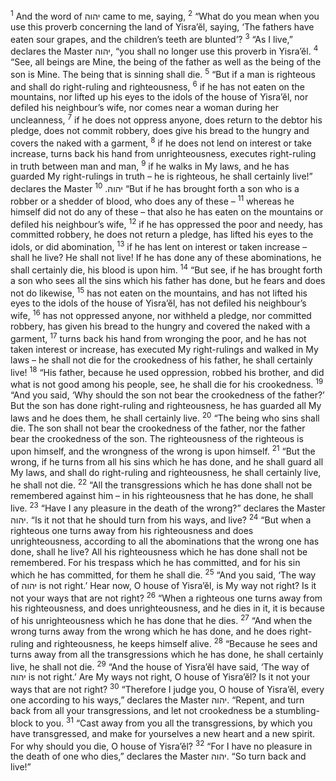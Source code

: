 <sup>1</sup> And the word of יהוה came to me, saying,
<sup>2</sup> “What do you mean when you use this proverb concerning the land of Yisra’ĕl, saying, ‘The fathers have eaten sour grapes, and the children’s teeth are blunted’?
<sup>3</sup> “As I live,” declares the Master יהוה, “you shall no longer use this proverb in Yisra’ĕl.
<sup>4</sup> “See, all beings are Mine, the being of the father as well as the being of the son is Mine. The being that is sinning shall die.
<sup>5</sup> “But if a man is righteous and shall do right-ruling and righteousness,
<sup>6</sup> if he has not eaten on the mountains, nor lifted up his eyes to the idols of the house of Yisra’ĕl, nor defiled his neighbour’s wife, nor comes near a woman during her uncleanness,
<sup>7</sup> if he does not oppress anyone, does return to the debtor his pledge, does not commit robbery, does give his bread to the hungry and covers the naked with a garment,
<sup>8</sup> if he does not lend on interest or take increase, turns back his hand from unrighteousness, executes right-ruling in truth between man and man,
<sup>9</sup> if he walks in My laws, and he has guarded My right-rulings in truth – he is righteous, he shall certainly live!” declares the Master יהוה.
<sup>10</sup> “But if he has brought forth a son who is a robber or a shedder of blood, who does any of these –
<sup>11</sup> whereas he himself did not do any of these – that also he has eaten on the mountains or defiled his neighbour’s wife,
<sup>12</sup> if he has oppressed the poor and needy, has committed robbery, he does not return a pledge, has lifted his eyes to the idols, or did abomination,
<sup>13</sup> if he has lent on interest or taken increase – shall he live? He shall not live! If he has done any of these abominations, he shall certainly die, his blood is upon him.
<sup>14</sup> “But see, if he has brought forth a son who sees all the sins which his father has done, but he fears and does not do likewise,
<sup>15</sup> has not eaten on the mountains, and has not lifted his eyes to the idols of the house of Yisra’ĕl, has not defiled his neighbour’s wife,
<sup>16</sup> has not oppressed anyone, nor withheld a pledge, nor committed robbery, has given his bread to the hungry and covered the naked with a garment,
<sup>17</sup> turns back his hand from wronging the poor, and he has not taken interest or increase, has executed My right-rulings and walked in My laws – he shall not die for the crookedness of his father, he shall certainly live!
<sup>18</sup> “His father, because he used oppression, robbed his brother, and did what is not good among his people, see, he shall die for his crookedness.
<sup>19</sup> “And you said, ‘Why should the son not bear the crookedness of the father?’ But the son has done right-ruling and righteousness, he has guarded all My laws and he does them, he shall certainly live.
<sup>20</sup> “The being who sins shall die. The son shall not bear the crookedness of the father, nor the father bear the crookedness of the son. The righteousness of the righteous is upon himself, and the wrongness of the wrong is upon himself.
<sup>21</sup> “But the wrong, if he turns from all his sins which he has done, and he shall guard all My laws, and shall do right-ruling and righteousness, he shall certainly live, he shall not die.
<sup>22</sup> “All the transgressions which he has done shall not be remembered against him – in his righteousness that he has done, he shall live.
<sup>23</sup> “Have I any pleasure in the death of the wrong?” declares the Master יהוה. “Is it not that he should turn from his ways, and live?
<sup>24</sup> “But when a righteous one turns away from his righteousness and does unrighteousness, according to all the abominations that the wrong one has done, shall he live? All his righteousness which he has done shall not be remembered. For his trespass which he has committed, and for his sin which he has committed, for them he shall die.
<sup>25</sup> “And you said, ‘The way of יהוה is not right.’ Hear now, O house of Yisra’ĕl, is My way not right? Is it not your ways that are not right?
<sup>26</sup> “When a righteous one turns away from his righteousness, and does unrighteousness, and he dies in it, it is because of his unrighteousness which he has done that he dies.
<sup>27</sup> “And when the wrong turns away from the wrong which he has done, and he does right-ruling and righteousness, he keeps himself alive.
<sup>28</sup> “Because he sees and turns away from all the transgressions which he has done, he shall certainly live, he shall not die.
<sup>29</sup> “And the house of Yisra’ĕl have said, ‘The way of יהוה is not right.’ Are My ways not right, O house of Yisra’ĕl? Is it not your ways that are not right?
<sup>30</sup> “Therefore I judge you, O house of Yisra’ĕl, every one according to his ways,” declares the Master יהוה. “Repent, and turn back from all your transgressions, and let not crookedness be a stumbling-block to you.
<sup>31</sup> “Cast away from you all the transgressions, by which you have transgressed, and make for yourselves a new heart and a new spirit. For why should you die, O house of Yisra’ĕl?
<sup>32</sup> “For I have no pleasure in the death of one who dies,” declares the Master יהוה. “So turn back and live!”
